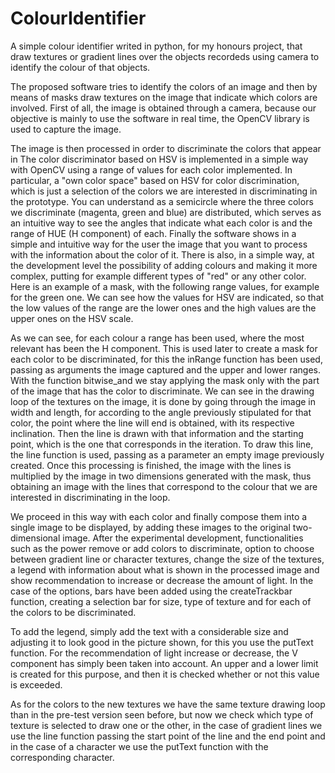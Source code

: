 # ColourIdentifier
A simple colour identifier writed in python, for my honours project, that draw textures or gradient lines over the objects 
recordeds using camera to identify the colour of that objects. 

The proposed software tries to identify the colors of an image and then by means of masks draw textures on the image that indicate which colors are 
involved. First of all, the image is obtained through a camera, because our objective
is mainly to use the software in real time, the OpenCV library is used to capture the image.

The image is then processed in order to discriminate the colors that appear in
The color discriminator based on HSV is implemented in a simple way with OpenCV using a range of values for each color implemented. 
In particular, a "own color space" based on
HSV for color discrimination, which is just a selection of the colors we are interested in discriminating in the prototype. You can understand 
as a semicircle where the three colors we discriminate (magenta, green and blue) are distributed, which serves as an intuitive way to see the 
angles that indicate what each color is and the range of HUE (H component) of each. Finally the software shows in a simple and intuitive way for the user the image that
you want to process with the information about the color of it. There is also, in a simple way, at the development level the possibility of adding colours and making it more 
complex, putting for example different types of "red" or any other color. Here is an example of a mask, with the following range values, for example for
the green one. We can see how the values for HSV are indicated, so that the low values of the range are the lower ones and the high values are the upper ones on the HSV scale.

As we can see, for each colour a range has been used, where the most relevant has been the
H component. This is used later to create a mask for each color to be discriminated, for this the inRange function has been used, passing as arguments the image captured and 
the upper and lower ranges. With the function bitwise_and we stay applying the mask only with the part of the image that has the color to discriminate. We can see in the 
drawing loop of the textures on the image, it is done by going through
the image in width and length, for according to the angle previously stipulated for that color, the point where the line will end is obtained, with its respective inclination. 
Then the line is drawn with that information and the starting point, which is the one that corresponds in the iteration. To draw this line, the line function is used, passing as a
parameter an empty image previously created. Once this processing is finished, the image with the lines is multiplied by the image in two dimensions generated with the mask, 
thus obtaining an image with the lines that correspond to the colour that we are interested in discriminating in the loop.

We proceed in this way with each color and finally compose them into a single image
to be displayed, by adding these images to the original two-dimensional image.
After the experimental development, functionalities such as the power
remove or add colors to discriminate, option to choose between gradient line or character textures, change the size of the textures, 
a legend with information about what is shown in the processed image and show recommendation to increase or decrease the amount of light. 
In the case of the options, bars have been added using the createTrackbar function, creating a selection bar for size, type of texture and for each of the colors to be
discriminated.

To add the legend, simply add the text with a considerable size and adjusting it to look good in the picture shown, for this you use the putText function. 
For the recommendation of light increase or decrease, the V component has simply been taken into account. An upper and a lower limit is created for this purpose, 
and then it is checked whether or not this value is exceeded.

As for the colors to the new textures we have the same texture drawing loop
than in the pre-test version seen before, but now we check which type of texture is selected to draw one or the other,
in the case of gradient lines we use the line function passing the start point of the line and the end point and in the
case of a character we use the putText function with the corresponding character. 



